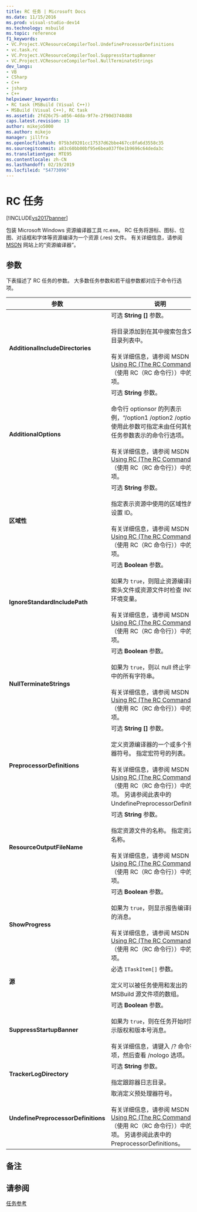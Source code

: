 ```yaml
---
title: RC 任务 | Microsoft Docs
ms.date: 11/15/2016
ms.prod: visual-studio-dev14
ms.technology: msbuild
ms.topic: reference
f1_keywords:
- VC.Project.VCResourceCompilerTool.UndefineProcessorDefinitions
- vc.task.rc
- VC.Project.VCResourceCompilerTool.SuppressStartupBanner
- VC.Project.VCResourceCompilerTool.NullTerminateStrings
dev_langs:
- VB
- CSharp
- C++
- jsharp
- C++
helpviewer_keywords:
- RC task (MSBuild (Visual C++))
- MSBuild (Visual C++), RC task
ms.assetid: 2fd26c75-a056-4dda-9f7e-2f90d3748d88
caps.latest.revision: 13
author: mikejo5000
ms.author: mikejo
manager: jillfra
ms.openlocfilehash: 075b3d9201cc17537d62bbe467cc8fa6d3558c35
ms.sourcegitcommit: a83c60bb00bf95e6bea037f0e1b9696c64deda3c
ms.translationtype: MTE95
ms.contentlocale: zh-CN
ms.lasthandoff: 02/19/2019
ms.locfileid: "54773096"
---
```

# <a name="rc-task"></a>RC 任务
[!INCLUDE[vs2017banner](../includes/vs2017banner.md)]

  
包装 Microsoft Windows 资源编译器工具 rc.exe。 RC 任务将游标、图标、位图、对话框和字体等资源编译为一个资源 (.res) 文件。 有关详细信息，请参阅 [MSDN](http://go.microsoft.com/fwlink/?LinkId=737) 网站上的“资源编译器”。  
  
## <a name="parameters"></a>参数  
 下表描述了 RC 任务的参数。 大多数任务参数和若干组参数都对应于命令行选项。  
  
|参数|说明​​|  
|---------------|-----------------|  
|**AdditionalIncludeDirectories**|可选 **String []** 参数。<br /><br /> 将目录添加到在其中搜索包含文件的目录列表中。<br /><br /> 有关详细信息，请参阅 MSDN 网站上 [Using RC (The RC Command Line)](http://go.microsoft.com/fwlink/?LinkId=155730)（使用 RC（RC 命令行））中的 /I 选项。|  
|**AdditionalOptions**|可选 **String** 参数。<br /><br /> 命令行 optionsor 的列表示例，“/option1 /option2 /option#”。 使用此参数可指定未由任何其他 RC 任务参数表示的命令行选项。<br /><br /> 有关详细信息，请参阅 MSDN 网站上 [Using RC (The RC Command Line)](http://go.microsoft.com/fwlink/?LinkId=155730)（使用 RC（RC 命令行））中的选项。|  
|**区域性**|可选 **String** 参数。<br /><br /> 指定表示资源中使用的区域性的区域设置 ID。<br /><br /> 有关详细信息，请参阅 MSDN 网站上 [Using RC (The RC Command Line)](http://go.microsoft.com/fwlink/?LinkId=155730)（使用 RC（RC 命令行））中的 /l 选项。|  
|**IgnoreStandardIncludePath**|可选 **Boolean** 参数。<br /><br /> 如果为 `true`，则阻止资源编译器在搜索头文件或资源文件时检查 INCLUDE 环境变量。<br /><br /> 有关详细信息，请参阅 MSDN 网站上 [Using RC (The RC Command Line)](http://go.microsoft.com/fwlink/?LinkId=155730)（使用 RC（RC 命令行））中的 /x 选项。|  
|**NullTerminateStrings**|可选 **Boolean** 参数。<br /><br /> 如果为 `true`，则以 null 终止字符串表中的所有字符串。<br /><br /> 有关详细信息，请参阅 MSDN 网站上 [Using RC (The RC Command Line)](http://go.microsoft.com/fwlink/?LinkId=155730)（使用 RC（RC 命令行））中的 /u 选项。|  
|**PreprocessorDefinitions**|可选 **String []** 参数。<br /><br /> 定义资源编译器的一个或多个预处理器符号。 指定宏符号的列表。<br /><br /> 有关详细信息，请参阅 MSDN 网站上 [Using RC (The RC Command Line)](http://go.microsoft.com/fwlink/?LinkId=155730)（使用 RC（RC 命令行））中的 /d 选项。 另请参阅此表中的 UndefinePreprocessorDefinitions。|  
|**ResourceOutputFileName**|可选 **String** 参数。<br /><br /> 指定资源文件的名称。 指定资源文件名称。<br /><br /> 有关详细信息，请参阅 MSDN 网站上 [Using RC (The RC Command Line)](http://go.microsoft.com/fwlink/?LinkId=155730)（使用 RC（RC 命令行））中的 /fo 选项。|  
|**ShowProgress**|可选 **Boolean** 参数。<br /><br /> 如果为 `true`，则显示报告编译器进度的消息。<br /><br /> 有关详细信息，请参阅 MSDN 网站上 [Using RC (The RC Command Line)](http://go.microsoft.com/fwlink/?LinkId=155730)（使用 RC（RC 命令行））中的 /v 选项。|  
|**源**|必选 `ITaskItem[]` 参数。<br /><br /> 定义可以被任务使用和发出的 MSBuild 源文件项的数组。|  
|**SuppressStartupBanner**|可选 **Boolean** 参数。<br /><br /> 如果为 `true`，则在任务开始时阻止显示版权和版本号消息。<br /><br /> 有关详细信息，请键入 /? 命令行选项，然后查看 /nologo 选项。|  
|**TrackerLogDirectory**|可选 **String** 参数。<br /><br /> 指定跟踪器日志目录。|  
|**UndefinePreprocessorDefinitions**|取消定义预处理器符号。<br /><br /> 有关详细信息，请参阅 MSDN 网站上 [Using RC (The RC Command Line)](http://go.microsoft.com/fwlink/?LinkId=155730)（使用 RC（RC 命令行））中的 /u 选项。 另请参阅此表中的 PreprocessorDefinitions。|  
  
## <a name="remarks"></a>备注  
  
## <a name="see-also"></a>请参阅  
 [任务参考](../msbuild/msbuild-task-reference.md)
